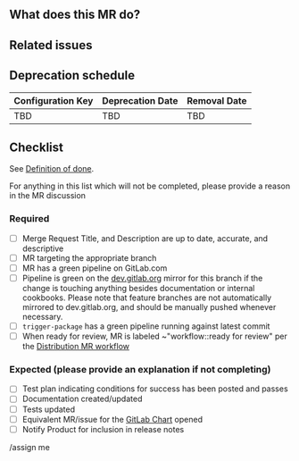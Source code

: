 <!-- Read through https://docs.gitlab.com/omnibus/development/add-remove-configuration-options.html -->

## What does this MR do?

<!-- Briefly describe what this MR is about. -->

## Related issues

<!-- Link related issues below. Insert the issue link or reference after the word "Closes" if merging this should automatically close it. -->

## Deprecation schedule

<!-- Customers need time to react to deprecation, the preferred warning time is 3 release milestones before a feature is actually removed. -->

| Configuration Key | Deprecation Date | Removal Date |
|-|-|-|
| TBD | TBD | TBD |

## Checklist

See [Definition of done](https://gitlab.com/gitlab-org/omnibus-gitlab/blob/master/CONTRIBUTING.md#definition-of-done).

For anything in this list which will not be completed, please provide a reason in the MR discussion

### Required

- [ ] Merge Request Title, and Description are up to date, accurate, and descriptive
- [ ] MR targeting the appropriate branch
- [ ] MR has a green pipeline on GitLab.com
- [ ] Pipeline is green on the [dev.gitlab.org](https://dev.gitlab.org/gitlab/omnibus-gitlab/-/pipelines) mirror for this branch if the change is touching anything besides documentation or internal cookbooks. Please note that feature branches are not automatically mirrored to dev.gitlab.org, and should be manually pushed whenever necessary.
- [ ] `trigger-package` has a green pipeline running against latest commit
- [ ] When ready for review, MR is labeled ~"workflow::ready for review" per the [Distribution MR workflow](https://about.gitlab.com/handbook/engineering/development/enablement/systems/distribution/merge_requests.html)

### Expected (please provide an explanation if not completing)

- [ ] Test plan indicating conditions for success has been posted and passes
- [ ] Documentation created/updated
- [ ] Tests updated
- [ ] Equivalent MR/issue for the [GitLab Chart](https://gitlab.com/gitlab-org/charts/gitlab) opened
- [ ] Notify Product for inclusion in release notes

/assign me
